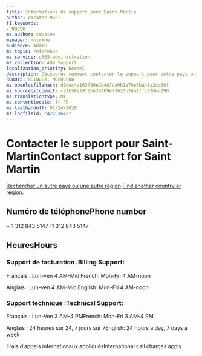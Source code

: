 ```yaml
---
title: Informations de support pour Saint-Martin
author: cmcatee-MSFT
f1.keywords:
- NOCSH
ms.author: cmcatee
manager: mnirkhe
audience: Admin
ms.topic: reference
ms.service: o365-administration
ms.collection: Adm_Support
localization_priority: Normal
description: Découvrez comment contacter le support pour votre pays ou région.
ROBOTS: NOINDEX, NOFOLLOW
ms.openlocfilehash: d9dec4a163f59e2b4e7ca0b1e70e6ba48a2cc00f
ms.sourcegitcommit: ca2b58ef8f5be24f09e73620b74a1ffcf2d4c290
ms.translationtype: MT
ms.contentlocale: fr-FR
ms.lasthandoff: 02/24/2020
ms.locfileid: "42253642"
---
```

# <a name="contact-support-for-saint-martin"></a><span data-ttu-id="7dcc6-103">Contacter le support pour Saint-Martin</span><span class="sxs-lookup"><span data-stu-id="7dcc6-103">Contact support for Saint Martin</span></span>

<span data-ttu-id="7dcc6-104">[Rechercher un autre pays ou une autre région](../contact-support-for-business-products.md).</span><span class="sxs-lookup"><span data-stu-id="7dcc6-104">[Find another country or region](../contact-support-for-business-products.md).</span></span>

## <a name="phone-number"></a><span data-ttu-id="7dcc6-105">Numéro de téléphone</span><span class="sxs-lookup"><span data-stu-id="7dcc6-105">Phone number</span></span>
<span data-ttu-id="7dcc6-106">+ 1 312 843 5147</span><span class="sxs-lookup"><span data-stu-id="7dcc6-106">+1 312 843 5147</span></span>

## <a name="hours"></a><span data-ttu-id="7dcc6-107">Heures</span><span class="sxs-lookup"><span data-stu-id="7dcc6-107">Hours</span></span>
### <a name="billing-support"></a><span data-ttu-id="7dcc6-108">Support de facturation :</span><span class="sxs-lookup"><span data-stu-id="7dcc6-108">Billing Support:</span></span>

<span data-ttu-id="7dcc6-109">Français : Lun-ven 4 AM-Midi</span><span class="sxs-lookup"><span data-stu-id="7dcc6-109">French: Mon-Fri 4 AM-noon</span></span>

<span data-ttu-id="7dcc6-110">Anglais : Lun-ven 4 AM-Midi</span><span class="sxs-lookup"><span data-stu-id="7dcc6-110">English: Mon-Fri 4 AM-noon</span></span>

### <a name="technical-support"></a><span data-ttu-id="7dcc6-111">Support technique :</span><span class="sxs-lookup"><span data-stu-id="7dcc6-111">Technical Support:</span></span>

<span data-ttu-id="7dcc6-112">Français : Lun-Ven 3 AM-4 PM</span><span class="sxs-lookup"><span data-stu-id="7dcc6-112">French: Mon-Fri 3 AM-4 PM</span></span>

<span data-ttu-id="7dcc6-113">Anglais : 24 heures sur 24, 7 jours sur 7</span><span class="sxs-lookup"><span data-stu-id="7dcc6-113">English: 24 hours a day, 7 days a week</span></span>

<span data-ttu-id="7dcc6-114">Frais d’appels internationaux appliqués</span><span class="sxs-lookup"><span data-stu-id="7dcc6-114">International call charges apply</span></span>